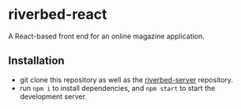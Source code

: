 # riverbed-react
A React-based front end for an online magazine application.

## Installation
- git clone this repository as well as the [riverbed-server](https://github.com/nsmeds/riverbed-server) repository.
- run `npm i` to install dependencies, and `npm start` to start the development server.

